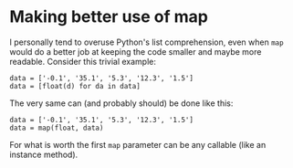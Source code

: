 Making better use of map
========================


I personally tend to overuse Python's list comprehension, even when `map` would
do a better job at keeping the code smaller and maybe more readable. Consider
this trivial example:

    data = ['-0.1', '35.1', '5.3', '12.3', '1.5']
    data = [float(d) for da in data]

The very same can (and probably should) be done like this:

    data = ['-0.1', '35.1', '5.3', '12.3', '1.5']
    data = map(float, data)

For what is worth the first `map` parameter can be any callable (like an instance method).
